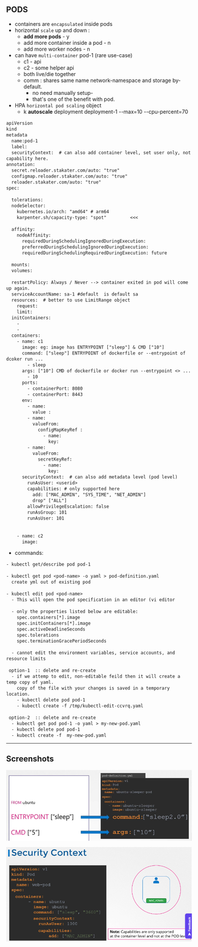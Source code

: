 ## PODS
- containers are `encapsulated` inside pods
- horizontal `scale` up and down :
  - **add more pods** - y
  - add more container inside a pod - n
  - add more worker nodes - n
- can have `multi-container` pod-1 (rare use-case)
  - c1 - api
  - c2 - some helper api
  - both live/die together
  - comm : shares same name network-namespace and storage by-default.
    - no need manually setup-
    - that's one of the benefit with pod.
- HPA `horizontal pod scaling` object
  - k **autoscale** deployment  deployment-1 --max=10 --cpu-percent=70
```
apiVersion
kind
metadata
  name:pod-1
  label:
  securityContext:  # can also add container level, set user only, not capability here.
annotation:
  secret.reloader.stakater.com/auto: "true" 
  configmap.reloader.stakater.com/auto: "true" 
  reloader.stakater.com/auto: "true"  
spec:

  tolerations:
  nodeSelector:
    kubernetes.io/arch: "amd64" # arm64
    karpenter.sh/capacity-type: "spot"         <<<
    
  affinity:
    nodeAffinity:
      requiredDuringSchedulingIgnoredDuringExecution:
      preferredDuringSchedulingIgnoredDuringExecution:
      requiredDuringSchedulingRequiredDuringExecution: future
      
  mounts:
  volumes:
  
  restartPolicy: Always / Never --> container exited in pod will come up again.
  serviceAccountName: sa-1 #default  is default sa
  resources:  # better to use LimitRange object
    request:
    limit:
  initContainers:
    -
    -
  containers:
    - name: c1
      image: eg: image has ENTRYPOINT ["sleep"] & CMD ["10"]
      command: ["sleep"] ENTRYPOINT of dockerfile or --entrypoint of dcoker run ...
        - sleep
      args: ["10"] CMD of dockerfile or docker run --entrypoint <> ...
        - 10
      ports:
        - containerPort: 8080
        - containerPort: 8443
      env:
        - name:
          value :
        - name:
          valueFrom: 
            configMapKeyRef :
              - name:
                key: 
        - name:
          valueFrom: 
            secretKeyRef: 
              - name:
                key: 
      securityContext:  # can also add metadata level (pod level)
        runAsUser: <userid>
        capabilities: # only supported here
          add: ["MAC_ADMIN", "SYS_TIME", "NET_ADMIN"]
          drop" ["ALL"]
        allowPrivilegeEscalation: false
        runAsGroup: 101      
        runAsUser: 101
     
           
    - name: c2
      image:
```

- commands: 
```
- kubectl get/describe pod pod-1

- kubectl get pod <pod-name> -o yaml > pod-definition.yaml
  create yml out of existing pod
  
- kubectl edit pod <pod-name>
  - This will open the pod specification in an editor (vi editor
  
  - only the properties listed below are editable:
    spec.containers[*].image
    spec.initContainers[*].image
    spec.activeDeadlineSeconds
    spec.tolerations
    spec.terminationGracePeriodSeconds

  - cannot edit the environment variables, service accounts, and resource limits 
 
 option-1  :: delete and re-create
  - if we attemp to edit, non-editable feild then it will create a temp copy of yaml.
    copy of the file with your changes is saved in a temporary location.
    - kubectl delete pod pod-1    
    - kubectl create -f /tmp/kubectl-edit-ccvrq.yaml
    
 option-2  :: delete and re-create
  - kubectl get pod pod-1 -o yaml > my-new-pod.yaml
  - kubectl delete pod pod-1    
  - kubectl create -f  my-new-pod.yaml
```
---
## Screenshots

![img.png](../99_img/do/img-100.png)

![img.png](../99_img/imgg-1.png)
